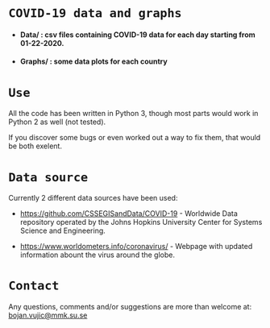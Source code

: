 # `COVID-19 data and graphs`

* #### Data/   : csv files containing COVID-19 data for each day starting from 01-22-2020.
* #### Graphs/ : some data plots for each country





`Use`
==========
All the code has been written in Python 3, though most parts would work in Python 2 as well (not tested).

If you discover some bugs or even worked out a way to fix them, that would be both exelent.

`Data source`
============
Currently 2 different data sources have been used:

* https://github.com/CSSEGISandData/COVID-19 - Worldwide Data repository operated by the Johns Hopkins University Center for Systems Science and Engineering. 

* https://www.worldometers.info/coronavirus/ - Webpage with updated information abount the virus around the globe.


`Contact`
=======

Any questions, comments and/or suggestions are more than welcome at: bojan.vujic@mmk.su.se


